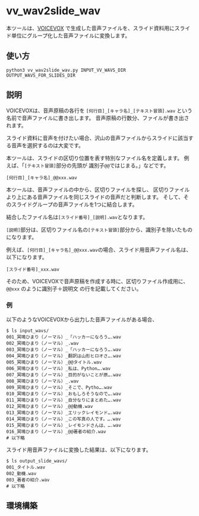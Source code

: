 # vv_wav2slide_wav

本ツールは、[VOICEVOX](https://github.com/VOICEVOX/voicevox) で生成した音声ファイルを、スライド資料用にスライド単位にグループ化した音声ファイルに変換します。

## 使い方

~~~shell
python3 vv_wav2slide_wav.py INPUT_VV_WAVS_DIR  OUTPUT_WAVS_FOR_SLIDES_DIR
~~~

## 説明

VOICEVOXは、音声原稿の各行を `[何行目]_[キャラ名]_[テキスト冒頭].wav` という名前で音声ファイルに書き出します。
音声原稿の行数分、ファイルが書き出されます。

スライド資料に音声を付けたい場合、沢山の音声ファイルからスライドに該当する音声を選択するのは大変です。

本ツールは、スライドの区切り位置を表す特別なファイル名を定義します。
例えば、「`[テキスト冒頭]`部分の先頭が 識別子`@@`ではじまる。」などです。

~~~text
[何行目]_[キャラ名]_@@xxx.wav
~~~

本ツールは、音声ファイルの中から、区切りファイルを探し、
区切りファイルより上にある音声ファイルを同じスライドの音声だと判断します。
そして、そのスライドグループの音声ファイルを1つに結合します。

結合したファイル名は`[スライド番号]_[説明].wav`となります。

`[説明]`部分は、区切りファイル名の`[テキスト冒頭]`部分から、識別子を除いたものになります。

例えば、`[何行目]_[キャラ名]_@@xxx.wav`の場合、スライド用音声ファイル名は、以下になります。

~~~text
[スライド番号]_xxx.wav
~~~

そのため、VOICEVOXで音声原稿を作成する時に、区切りファイル作成用に、`@@xxx` のように識別子＋説明文 の行を記載してください。

### 例

以下のようなVOICEVOXから出力した音声ファイルがある場合、

~~~shell
$ ls input_wavs/
001_冥鳴ひまり（ノーマル）_「ハッカーになろう….wav
002_冥鳴ひまり（ノーマル）_.wav
003_冥鳴ひまり（ノーマル）_「ハッカーになろう….wav
004_冥鳴ひまり（ノーマル）_翻訳は山形ヒロオさ….wav
005_冥鳴ひまり（ノーマル）_@@タイトル.wav
006_冥鳴ひまり（ノーマル）_私は、Python….wav
007_冥鳴ひまり（ノーマル）_目的がないことが原….wav
008_冥鳴ひまり（ノーマル）_.wav
009_冥鳴ひまり（ノーマル）_そこで、Pytho….wav
010_冥鳴ひまり（ノーマル）_おもしろそうなので….wav
011_冥鳴ひまり（ノーマル）_自分なりにまとめた….wav
012_冥鳴ひまり（ノーマル）_@@動機.wav
013_冥鳴ひまり（ノーマル）_エリックレイモンド….wav
014_冥鳴ひまり（ノーマル）_この写真の人です。….wav
015_冥鳴ひまり（ノーマル）_レイモンドさんは、….wav
016_冥鳴ひまり（ノーマル）_@@著者の紹介.wav
# 以下略
~~~

スライド用音声ファイルに変換した結果は、以下になります。

~~~shell
$ ls output_slide_wavs/
001_タイトル.wav
002_動機.wav
003_著者の紹介.wav
# 以下略
~~~

## 環境構築